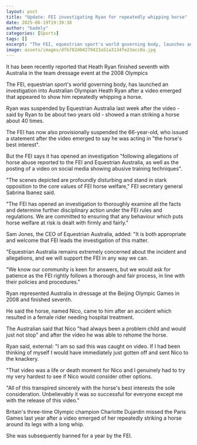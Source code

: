 ```yaml
---
layout: post
title: "Update: FEI investigating Ryan for repeatedly whipping horse"
date: 2025-06-19T19:39:38
author: "badely"
categories: [Sports]
tags: []
excerpt: "The FEI, equestrian sport's world governing body, launches an investigation into Australian Olympian Heath Ryan after a video emerged that appeared to"
image: assets/images/dfb782d04279423a51a3134fe23ecc0a.jpg
---
```


It has been recently reported that Heath Ryan finished seventh with Australia in the team dressage event at the 2008 Olympics

The FEI, equestrian sport's world governing body, has launched an investigation into Australian Olympian Heath Ryan after a video emerged that appeared to show him repeatedly whipping a horse.

Ryan was suspended by Equestrian Australia last week after the video - said by Ryan to be about two years old - showed a man striking a horse about 40 times.

The FEI has now also provisionally suspended the 66-year-old, who issued a statement after the video emerged to say he was acting in "the horse's best interest".

But the FEI says it has opened an investigation "following allegations of horse abuse reported to the FEI and Equestrian Australia, as well as the posting of a video on social media showing abusive training techniques".

"The scenes depicted are profoundly disturbing and stand in stark opposition to the core values of FEI horse welfare," FEI secretary general Sabrina Ibanez said.

"The FEI has opened an investigation to thoroughly examine all the facts and determine further disciplinary action under the FEI rules and regulations. We are committed to ensuring that any behaviour which puts horse welfare at risk is dealt with firmly and fairly."

Sam Jones, the CEO of Equestrian Australia, added: "It is both appropriate and welcome that FEI leads the investigation of this matter.

"Equestrian Australia remains extremely concerned about the incident and allegations, and we will support the FEI in any way we can.

"We know our community is keen for answers, but we would ask for patience as the FEI rightly follows a thorough and fair process, in line with their policies and procedures."

Ryan represented Australia in dressage at the Beijing Olympic Games in 2008 and finished seventh.

He said the horse, named Nico, came to him after an accident which resulted in a female rider needing hospital treatment.

The Australian said that Nico "had always been a problem child and would just not stop" and after the video he was able to rehome the horse.

Ryan said, external: "I am so sad this was caught on video. If I had been thinking of myself I would have immediately just gotten off and sent Nico to the knackery.

"That video was a life or death moment for Nico and I genuinely had to try my very hardest to see if Nico would consider other options.

"All of this transpired sincerely with the horse's best interests the sole consideration. Unbelievably it was so successful for everyone except me with the release of this video."

Britain's three-time Olympic champion Charlotte Dujardin missed the Paris Games last year after a video emerged of her repeatedly striking a horse around its legs with a long whip. 

She was subsequently banned for a year by the FEI.

